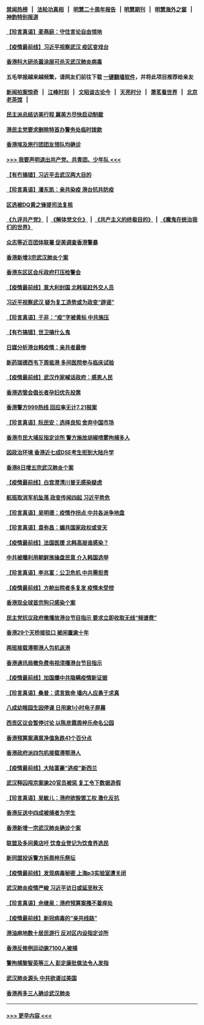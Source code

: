 #### [禁闻热榜](热点新闻.md?=0)  &nbsp;&nbsp;|&nbsp;&nbsp; [法轮功真相](https://github.com/gfw-breaker/truth/blob/master/README.md?=0) &nbsp;&nbsp;|&nbsp;&nbsp; [明慧二十周年报告](https://github.com/gfw-breaker/mh-reports/blob/master/README.md?=0) &nbsp;&nbsp;|&nbsp;&nbsp;[明慧期刊](https://github.com/gfw-breaker/mh-qikan) &nbsp;&nbsp;|&nbsp;&nbsp; [明慧海外之窗](https://github.com/gfw-breaker/mh-news/blob/master/README.md?=0) &nbsp;&nbsp;|&nbsp;&nbsp; [神韵特别报道](https://github.com/gfw-breaker/mh-news/blob/master/shenyun.md?=0)
#### [【珍言真语】麦燕庭：守住言论自由领地](../pages/nsc415/n11936215.md?t=03130702) 
#### [【疫情最前线】习近平视察武汉 疫区变戏台](../pages/nsc415/n11933377.md?t=03130702) 
#### [香港科大研杀菌涂层可杀灭武汉肺炎病毒](../pages/nsc415/n11933772.md?t=03130702) 
#### 五毛举报越来越频繁，请网友们前往下载 [一键翻墙软件](https://github.com/gfw-breaker/ssr-accounts)，并将此项目推荐给亲友
#### [新闻拍案惊奇](https://github.com/gfw-breaker/banned-news/blob/master/pages/link4.md) &nbsp;&nbsp;|&nbsp;&nbsp; [江峰时刻](https://github.com/gfw-breaker/banned-news/blob/master/pages/link4.md) &nbsp;&nbsp;|&nbsp;&nbsp; [文昭谈古论今](https://github.com/gfw-breaker/banned-news/blob/master/pages/link4.md) &nbsp;&nbsp;|&nbsp;&nbsp; [天亮时分](https://github.com/gfw-breaker/banned-news/blob/master/pages/link4.md) &nbsp;&nbsp;|&nbsp;&nbsp; [萧茗看世界](https://github.com/gfw-breaker/banned-news/blob/master/pages/link4.md) &nbsp;&nbsp;|&nbsp;&nbsp; [北京老茶馆](https://github.com/gfw-breaker/banned-news/blob/master/pages/link4.md) &nbsp;&nbsp;|&nbsp;&nbsp; 
#### [民主派总结访美行程 冀美方尽快启动制裁](../pages/nsc415/n11933743.md?t=03130702) 
#### [港民主党要求删除特首办警务处临时拨款](../pages/nsc415/n11933730.md?t=03130702) 
#### [香港埃及旅行团团友领队均确诊](../pages/nsc415/n11933697.md?t=03130702) 
#### [>>> 我要声明退出共产党、共青团、少年队 <<<](https://github.com/begood0513/goodnews/blob/master/quit/letter.md) 
#### [【有冇搞错】习近平去武汉两大目的](../pages/nsc415/n11933210.md?t=03130702) 
#### [【珍言真语】潘东凯：亲共染疫 港台抗共防疫](../pages/nsc415/n11933162.md?t=03130702) 
#### [区选被DQ黄之锋提司法复核](../pages/nsc415/n11931195.md?t=03130702) 
#### [《九评共产党》](https://github.com/begood0513/9ping.md/blob/master/README.md) &nbsp;|&nbsp; [《解体党文化》](../../../../jtdwh.md/blob/master/README.md)  &nbsp;|&nbsp; [《共产主义的终极目的》](../../../../gczydzjmd.md/blob/master/README.md) &nbsp;|&nbsp; [《魔鬼在统治我们的世界》](../../../../mgztzwmdsj.md/blob/master/README.md) 
#### [众志等近百团体联署 促美调查香港警暴](../pages/nsc415/n11931152.md?t=03130702) 
#### [香港新增3宗武汉肺炎个案](../pages/nsc415/n11931136.md?t=03130702) 
#### [香港东区区会斥政府打压检警会](../pages/nsc415/n11931086.md?t=03130702) 
#### [【疫情最前线】意大利封国 北韩驱赶外交人员](../pages/nsc415/n11930660.md?t=03130702) 
#### [习近平视察武汉 疑为复工造势或为政变“辟谣”](../pages/nsc415/n11930847.md?t=03130702) 
#### [【珍言真语】于非：“疫”字被黄标 中共施压](../pages/nsc415/n11930410.md?t=03130702) 
#### [【有冇搞错】世卫搞什么鬼](../pages/nsc415/n11930475.md?t=03130702) 
#### [日媒分析港台韩疫情：亲共者最惨](../pages/nsc415/n11928776.md?t=03130702) 
#### [新药瑞德西韦下周抵港 多间医院参与临床试验](../pages/nsc415/n11928462.md?t=03130702) 
#### [【疫情最前线】武汉作家喊话政府：感恩人民](../pages/nsc415/n11927940.md?t=03130702) 
#### [香港选管会倡长者孕妇优先投票](../pages/nsc415/n11928449.md?t=03130702) 
#### [香港警方999热线 回应率无计7.21报案](../pages/nsc415/n11928448.md?t=03130702) 
#### [【珍言真语】阮民安：选择良知 舍弃中国市场](../pages/nsc415/n11927705.md?t=03130702) 
#### [香港市民大埔反指定诊所 警方施放胡椒喷雾拘捕多人](../pages/nsc415/n11925774.md?t=03130702) 
#### [因政治环境 香港近七成DSE考生拒到大陆升学](../pages/nsc415/n11925759.md?t=03130702) 
#### [香港8日增五宗武汉肺炎个案](../pages/nsc415/n11925736.md?t=03130702) 
#### [【疫情最前线】白宫澄清川普无感染疑虑](../pages/nsc415/n11925567.md?t=03130702) 
#### [航班取消军机坠落 政变传闻四起 习近平势危](../pages/nsc415/n11925467.md?t=03130702) 
#### [【珍言真语】吴明德：疫情作拐点 中共各派争地盘](../pages/nsc415/n11925299.md?t=03130702) 
#### [【珍言真语】袁弥昌：媚共国家政权或变天](../pages/nsc415/n11923199.md?t=03130702) 
#### [【疫情最前线】法国医援 北韩高层谁感染？](../pages/nsc415/n11920850.md?t=03130702) 
#### [中共被曝利用朝鲜族操盘民意 介入韩国选举](../pages/nsc415/n11921006.md?t=03130702) 
#### [【珍言真语】李兆富：公卫危机 中共需担责](../pages/nsc415/n11920422.md?t=03130702) 
#### [【疫情最前线】方舱出院者多复发 疫情未受控](../pages/nsc415/n11918637.md?t=03130702) 
#### [香港现全球首宗狗只感染个案](../pages/nsc415/n11918710.md?t=03130702) 
#### [民主党抗议政府撤播放港台节目指示 要求立即收取无线“频谱费”](../pages/nsc415/n11918681.md?t=03130702) 
#### [香港29个天桥接驳口 被闲置逾十年](../pages/nsc415/n11918654.md?t=03130702) 
#### [两班接载滞鄂港人包机返港](../pages/nsc415/n11915855.md?t=03130702) 
#### [香港通讯局撤免费电视须播港台节目指示](../pages/nsc415/n11915831.md?t=03130702) 
#### [【疫情最前线】加国爆中共隐瞒疫情新证据](../pages/nsc415/n11915482.md?t=03130702) 
#### [【珍言真语】桑普：谎言致命 墙内人应勇于求真](../pages/nsc415/n11915169.md?t=03130702) 
#### [八成幼稚园生因停课 日用逾1小时电子屏幕](../pages/nsc415/n11913263.md?t=03130702) 
#### [西贡区议会暂停讨论 以陈彦霖周梓乐命名公园](../pages/nsc415/n11913248.md?t=03130702) 
#### [香港预算案满意净值急跌41个百分点](../pages/nsc415/n11913236.md?t=03130702) 
#### [香港政府派四包机接载滞鄂港人](../pages/nsc415/n11913211.md?t=03130702) 
#### [【疫情最前线】大陆富豪“逃疫”新西兰](../pages/nsc415/n11913160.md?t=03130702) 
#### [武汉释囚闯京案逾20官员被惩 复工令下数据造假](../pages/nsc415/n11912743.md?t=03130702) 
#### [【珍言真语】吴敏儿：港府欲毁罢工权 激化反抗](../pages/nsc415/n11912457.md?t=03130702) 
#### [香港反送中四成被捕者为学生](../pages/nsc415/n11910730.md?t=03130702) 
#### [香港新增一宗武汉肺炎确诊个案](../pages/nsc415/n11910724.md?t=03130702) 
#### [联盟及多间黄店吁 饮食业登记为饮食界选民](../pages/nsc415/n11910718.md?t=03130702) 
#### [新同盟投诉警方拆周梓乐祭坛](../pages/nsc415/n11910707.md?t=03130702) 
#### [【疫情最前线】发现病毒秘密 上海p3实验室遭关闭](../pages/nsc415/n11910640.md?t=03130702) 
#### [武汉肺炎疫情严峻 习近平访日或延至秋天](../pages/nsc415/n11910570.md?t=03130702) 
#### [【珍言真语】佘继泉：港府预算案搔不着痒处](../pages/nsc415/n11910011.md?t=03130702) 
#### [【疫情最前线】新冠病毒的“亲共线路”](../pages/nsc415/n11907734.md?t=03130702) 
#### [港油麻地数十居民游行 反对区内设指定诊所](../pages/nsc415/n11907900.md?t=03130702) 
#### [香港反修例运动逾7100人被捕](../pages/nsc415/n11907922.md?t=03130702) 
#### [警拘捕黎智英等三人 彭定康批做法令人发指](../pages/nsc415/n11907905.md?t=03130702) 
#### [武汉肺炎源头 中共欲诿过美国](../pages/nsc415/n11907665.md?t=03130702) 
#### [香港再多三人确诊武汉肺炎](../pages/nsc415/n11907846.md?t=03130702) 

----
#### [ >>> 更早内容 <<< ](../indexes/nsc415-earlier.md)

